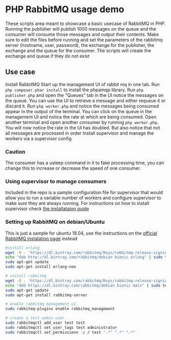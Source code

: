# PHP RabbitMQ usage demo

These scripts area meant to showcase a basic usecase of RabbitMQ in PHP. 
Running the publisher will publish 1000 messages on the queue and the consumer will consume those messages and output their contents. 
Make sure to edit the files before running and set the parameters of the rabbitmq server (hostname, user, password), the exchange for the publisher, the exchange and the queue for the consumer.
The scripts will create the exchange and queue if they do not exist

## Use case
Install RabbitMQ
Start up the management UI of rabbit mq in one tab.
Run `php composer.phar install` to install the phpamqp library.
Run `php publisher.php` and open the "Queues" tab in the UI notice the messages on the queue. You can use the UI to retrieve a message and either requeue it or discard it.
Run `php worker.php` and notice the messages being consumed appear in the output of the terminal. You can click on the queue in the management UI and notice the rate at which are being consumed.
Open another terminal and open another consumer by running `php worker.php`. You will now notice the rate in the UI has doubled. But also notice that not all messages are processed in order
Install supervisor and manage the workers via a supervisor config

### Caution
The consumer has a usleep command in it to fake processing time, you can change this to increase or decrease the speed of one consumer. 

### Using supervisor to manage consumers 
Included in the repo is a sample configuration file for supervisor that would allow you to run a variable number of workers and configure supervisor to make sure they are always running.
For instructions on how to install supervisor check [the installataion guide](http://supervisord.org/installing.html)

### Setting up RabbitMQ on debian/Ubuntu
This is just a sample for ubuntu 18.04, use the instructions on the [official RabbitMQ instalation page](https://www.rabbitmq.com/download.html) instead

```sh
#install erlang
wget -O - 'https://dl.bintray.com/rabbitmq/Keys/rabbitmq-release-signing-key.asc' | sudo apt-key add -
echo "deb http://dl.bintray.com/rabbitmq/debian bionic erlang" | sudo tee /etc/apt/sources.list.d/bintray.erlang.list
sudo apt-get update
sudo apt-get install erlang-nox

# install rabbitmq
wget -O - 'https://dl.bintray.com/rabbitmq/Keys/rabbitmq-release-signing-key.asc' | sudo apt-key add -
echo "deb https://dl.bintray.com/rabbitmq/debian bionic main" | sudo tee /etc/apt/sources.list.d/bintray.rabbitmq.list
sudo apt-get update
sudo apt-get install rabbitmq-server

# enable rabbitmq management ui
sudo rabbitmq-plugins enable rabbitmq_management

# create a test admin user
sudo rabbitmqctl add_user test test
sudo rabbitmqctl set_user_tags test administrator
sudo rabbitmqctl set_permissions -p / test ".*" ".*" ".*"

```

